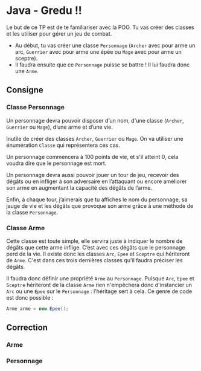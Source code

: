 # Java - Gredu !!

Le but de ce TP est de te familiariser avec la POO. Tu vas créer des classes et les utiliser pour gérer un jeu de combat.

- Au début, tu vas créer une classe `Personnage` (`Archer` avec pour arme un arc, `Guerrier` avec pour arme une épée ou `Mage` avec pour arme un sceptre).
- Il faudra ensuite que ce `Personnage` puisse se battre ! Il lui faudra donc une `Arme`.

## Consigne
### Classe Personnage

Un personnage devra pouvoir disposer d’un nom, d'une classe (`Archer`, `Guerrier` ou `Mage`), d’une arme et d’une vie.

Inutile de créer des classes `Archer`, `Guerrier` ou `Mage`. On va utiliser une énumération `Classe` qui représentera ces cas. 

Un personnage commencera à 100 points de vie, et s'il atteint 0, cela voudra dire que le personnage est mort.

Un personnage devra aussi pouvoir jouer un tour de jeu, recevoir des dégâts ou en infliger à son adversaire en l’attaquant ou encore améliorer son arme en augmentant la capacité des dégâts de l’arme.

Enfin, à chaque tour, j’aimerais que tu affiches le nom du personnage, sa jauge de vie et les dégâts que provoque son arme grâce à une méthode de la classe `Personnage`.

### Classe Arme

Cette classe est toute simple, elle servira juste à indiquer le nombre de dégâts que cette arme inflige. C’est avec ces dégâts que le personnage perd de la vie. Il existe donc les classes `Arc`, `Epee` et `Sceptre` qui hériteront de `Arme`. C'est dans ces trois dernières classes qu'il faudra préciser les dégâts. 

Il faudra donc définir une propriété `Arme` au `Personnage`. Puisque `Arc`, `Epee` et `Sceptre` hériteront de la classe `Arme` rien n'empêchera donc d'instancier un `Arc` ou une `Epee` sur le `Personnage` : l'héritage sert à cela. Ce genre de code est donc possible :
```java
Arme arme = new Epee();
```

## Correction

### Arme



### Personnage
